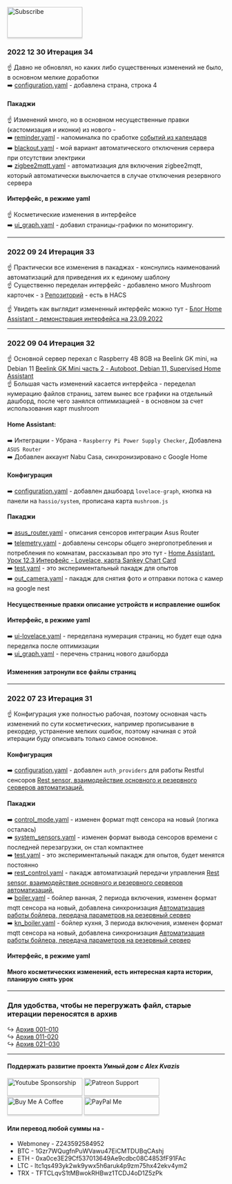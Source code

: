 <a href="https://www.youtube.com/channel/UCcq9onYHbs6go3kDpfBoqhg?sub_confirmation=1" target="_blank"><img src="https://raw.githubusercontent.com/kvazis/training/master/lessons/img/subscribe.png" alt="Subscribe" style="height: 71px !important;width: 174px !important;box-shadow: 0px 3px 2px 0px rgba(190, 190, 190, 0.5) !important;-webkit-box-shadow: 0px 3px 2px 0px rgba(190, 190, 190, 0.5) !important;" ></a>


### 2022 12 30 Итерация 34

:point_up: Давно не обновлял, но каких либо существенных изменений не было, в основном мелкие доработки    
:arrow_right: [configuration.yaml](https://github.com/kvazis/newHA/blob/master/configuration.yaml) - добавлена страна, строка 4    

#### Пакаджи    
:point_up: Изменений много, но в основном несущественные правки (кастомизация и иконки) из нового -     
:arrow_right: [reminder.yaml](https://github.com/kvazis/newHA/blob/master/includes/packages/Calendar/reminder.yaml) - напоминалка по сработке [событий из календаря](https://youtu.be/nLNq187Fcps)    
:arrow_right: [blackout.yaml](https://github.com/kvazis/newHA/blob/master/includes/packages/Control/blackout.yaml) - мой вариант автоматического отключения сервера при отсутствии электрики    
:arrow_right: [zigbee2mqtt.yaml](https://github.com/kvazis/newHA/blob/master/includes/packages/Control/zigbee2mqtt.yaml) - автоматизация для включения zigbee2mqtt, который автоматически выключается в случае отключения резервного сервера    


#### Интерфейс, в режиме yaml    
:point_up: Косметические изменения в интерфейсе    
:arrow_right: [ui_graph.yaml](https://github.com/kvazis/newHA/blob/master/ui_graph.yaml) - добавил страницы-графики по мониторингу. 

____


### 2022 09 24 Итерация 33

:point_up: Практически все изменения в пакаджах - конснулись наименований автоматизаций для приведения их к единому шаблону    
:point_up: Существенно переделан интерфейс - добавлено много Mushroom карточек - з [Репозиторий](https://github.com/piitaya/lovelace-mushroom)  - есть в HACS    

:point_up: Увидеть как выглядит измененный интерфейс можно тут - [Блог Home Assistant - демонстрация интерфейса на 23.09.2022](https://youtu.be/isd66esUA5Y)    

____
### 2022 09 04 Итерация 32   

:point_up: Основной сервер перехал с Raspberry 4B 8GB на Beelink GK mini, на Debian 11 [Beelink GK Mini часть 2 - Autoboot, Debian 11, Supervised Home Assistant](https://youtu.be/RqW5q-0RYio)    
:point_up: Большая часть изменений касается интерфейса - переделал нумерацию файлов страниц, затем вынес все графики на отдельный дашборд, после чего занялся оптимизацией - в основном за счет использования карт mushroom     

#### Home Assistant:    
:arrow_right: Интеграции - Убрана -  `Raspberry Pi Power Supply Checker`, Добавлена `ASUS Router`    
:arrow_right: Добавлен аккаунт Nabu Casa, синхронизировано с Google Home    

#### Конфигурация    
:arrow_right: [configuration.yaml](https://github.com/kvazis/newHA/blob/master/configuration.yaml) - добавлен дашбоард `lovelace-graph`, кнопка на панели на `hassio/system`, прописана карта `mushroom.js`    

#### Пакаджи    
:arrow_right: [asus_router.yaml](https://github.com/kvazis/newHA/blob/master/includes/packages/asus_router.yaml) - описания сенсоров интеграции Asus Router    
:arrow_right: [telemetry.yaml](https://github.com/kvazis/newHA/blob/master/includes/packages/telemetry.yaml) - добавлены сенсоры общего энергопотребления и потребления по комнатам, рассказывал про это тут - [Home Assistant. Урок 12.3 Интерфейс - Lovelace, карта Sankey Chart Card](https://youtu.be/OxJKOp0i3hg)    
:arrow_right: [test.yaml](https://github.com/kvazis/newHA/blob/master/includes/packages/test.yaml) - это экспериментальный пакадж для опытов    
:arrow_right: [out_camera.yaml](https://github.com/kvazis/newHA/blob/master/includes/packages/Outdoor/out_camera.yaml) - пакадж для снятия фото и отправки потока с камер на google nest    
#### Несущественные правки описание устройств и исправление ошибок   

#### Интерфейс, в режиме yaml    
:arrow_right: [ui-lovelace.yaml](https://github.com/kvazis/newHA/blob/master/ui-lovelace.yaml) - переделана нумерация страниц, но будет еще одна переделка после оптимизации    
:arrow_right: [ui_graph.yaml](https://github.com/kvazis/newHA/blob/master/ui_graph.yaml) - перечень страниц нового дашборда    
#### Изменения затронули все файлы страниц    
____
### 2022 07 23 Итерация 31    

:point_up: Конфигурация уже полностью рабочая, поэтому основная часть изменений по сути косметических, например прописывание в рекордер, устранение мелких ошибок, поэтому начиная с этой итерации буду описывать только самое основное.    

#### Конфигурация    
:arrow_right: [configuration.yaml](https://github.com/kvazis/newHA/blob/master/configuration.yaml) - добавлен `auth_providers` для работы Restful сенсоров [Rest sensor, взаимодействие основного и резервного серверов автоматизаций.](https://youtu.be/1KTHQkkGJeU)    

#### Пакаджи    
:arrow_right: [control_mode.yaml](https://github.com/kvazis/newHA/blob/master/includes/packages/control_mode.yaml) - изменен формат mqtt сенсора на новый (логика осталась)    
:arrow_right: [system_sensors.yaml](https://github.com/kvazis/newHA/blob/master/includes/packages/system_sensors.yaml) - изменен формат вывода сенсоров времени с последней перезагрузки, он стал компактнее     
:arrow_right: [test.yaml](https://github.com/kvazis/newHA/blob/master/includes/packages/test.yaml) - это экспериментальный пакадж для опытов, будет менятся постоянно    
:arrow_right: [rest_control.yaml](https://github.com/kvazis/newHA/blob/master/includes/packages/Rest/rest_control.yaml) - пакадж автоматизаций передачи управления [Rest sensor, взаимодействие основного и резервного серверов автоматизаций.](https://youtu.be/1KTHQkkGJeU)    
:arrow_right: [boiler.yaml](https://github.com/kvazis/newHA/blob/master/includes/packages/Room_BT/boiler.yaml) - бойлер ванная, 2 периода включения, изменен формат mqtt сенсора на новый, добавлена синхронизация [Автоматизация работы бойлера, передача параметров на резервный сервер](https://youtu.be/3yAJ-4mT5vk)    
:arrow_right: [kn_boiler.yaml](https://github.com/kvazis/newHA/blob/master/includes/packages/Room_KN/kn_boiler.yaml) - бойлер кухня, 3 периода включения, изменен формат mqtt сенсора на новый, добавлена синхронизация [Автоматизация работы бойлера, передача параметров на резервный сервер](https://youtu.be/3yAJ-4mT5vk)    


#### Интерфейс, в режиме yaml    
#### Много косметических изменений, есть интересная карта истории, планирую снять урок    

____
### Для удобства, чтобы не перегружать файл, старые итерации переносятся в архив    
:arrow_right_hook: [Архив 001-010](https://github.com/kvazis/newHA/blob/master/archive/001-010/README.md)    
:arrow_right_hook: [Архив 011-020](https://github.com/kvazis/newHA/blob/master/archive/011-020/README.md)    
:arrow_right_hook: [Архив 021-030](https://github.com/kvazis/newHA/blob/master/archive/021-030/README.md)    

____
#### Поддержать развитие проекта *Умный дом с Alex Kvazis*    
<a href="https://www.youtube.com/channel/UCcq9onYHbs6go3kDpfBoqhg/join" target="_blank"><img src="https://raw.githubusercontent.com/kvazis/training/master/lessons/img/youtube.png" alt="Youtube Sponsorship" style="height: 41px !important;width: 174px !important;box-shadow: 0px 3px 2px 0px rgba(190, 190, 190, 0.5) !important;-webkit-box-shadow: 0px 3px 2px 0px rgba(190, 190, 190, 0.5) !important;" ></a>
<a href="https://www.patreon.com/alex_kvazis" target="_blank"><img src="https://raw.githubusercontent.com/kvazis/training/master/lessons/img/patreon-button.png" alt="Patreon Support" style="height: 41px !important;width: 174px !important;box-shadow: 0px 3px 2px 0px rgba(190, 190, 190, 0.5) !important;-webkit-box-shadow: 0px 3px 2px 0px rgba(190, 190, 190, 0.5) !important;" ></a>
<a href="https://www.buymeacoffee.com/greatkvazis" target="_blank"><img src="https://raw.githubusercontent.com/kvazis/training/master/lessons/img/buymeacoffee.png" alt="Buy Me A Coffee" style="height: 41px !important;width: 174px !important;box-shadow: 0px 3px 2px 0px rgba(190, 190, 190, 0.5) !important;-webkit-box-shadow: 0px 3px 2px 0px rgba(190, 190, 190, 0.5) !important;" ></a>
<a href="https://www.paypal.com/paypalme/greatkvazis" target="_blank"><img src="https://raw.githubusercontent.com/kvazis/training/master/lessons/img/paypal.png" alt="PayPal Me" style="height: 41px !important;width: 174px !important;box-shadow: 0px 3px 2px 0px rgba(190, 190, 190, 0.5) !important;-webkit-box-shadow: 0px 3px 2px 0px rgba(190, 190, 190, 0.5) !important;" ></a>

#### Или перевод любой суммы на -     
* Webmoney - Z243592584952
* BTC - 1Gzr7WQugfnPuWVawu47EiCMTDUBqCAshj
* ETH - 0xa0ce3E29Cf537013649Ae9cdbc08C4853fF91FAc
* LTC - ltc1qs493yk2wk9ywx5h6aruk4p9zm75hx42ekv4ym2
* TRX - TFTCLqvS1tMBwokRHBwz1TCDJ4oD1Z5zPk